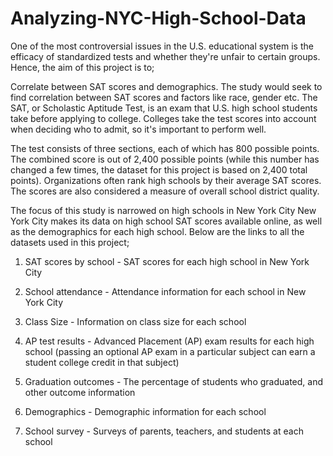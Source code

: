 # Analyzing-NYC-High-School-Data
One of the most controversial issues in the U.S. educational system is the efficacy of standardized tests and whether they're unfair to certain groups. Hence, the aim of this project is to;

Correlate between SAT scores and demographics. The study would seek to find correlation between SAT scores and factors like race, gender etc.
The SAT, or Scholastic Aptitude Test, is an exam that U.S. high school students take before applying to college. Colleges take the test scores into account when deciding who to admit, so it's important to perform well.

The test consists of three sections, each of which has 800 possible points. The combined score is out of 2,400 possible points (while this number has changed a few times, the dataset for this project is based on 2,400 total points). Organizations often rank high schools by their average SAT scores. The scores are also considered a measure of overall school district quality.

The focus of this study is narrowed on high schools in New York City
New York City makes its data on high school SAT scores available online, as well as the demographics for each high school. Below are the links to all the datasets used in this project;

1. SAT scores by school - SAT scores for each high school in New York City

2. School attendance - Attendance information for each school in New York City

3. Class Size - Information on class size for each school

4. AP test results - Advanced Placement (AP) exam results for each high school (passing an optional AP exam in a particular subject can earn a student college credit in that subject)

5. Graduation outcomes - The percentage of students who graduated, and other outcome information

6. Demographics - Demographic information for each school

7. School survey - Surveys of parents, teachers, and students at each school
